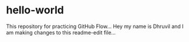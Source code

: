 # hello-world
This repository for practicing GitHub Flow...
Hey my name is Dhruvil and I am making changes to this readme-edit file...
